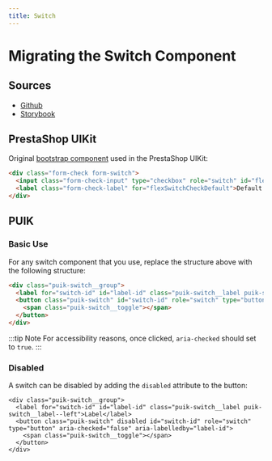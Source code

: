 ```yaml
---
title: Switch
---
```


# Migrating the Switch Component

## Sources

- [Github](https://github.com/PrestaShopCorp/puik/tree/main/packages/components/switch)
- [Storybook](https://uikit.prestashop.com/?path=/story/components-switch--default)

## PrestaShop UIKit

Original [bootstrap component](https://getbootstrap.com/docs/5.1/forms/checks-radios/#switches) used in the PrestaShop UIKit:

```html
<div class="form-check form-switch">
  <input class="form-check-input" type="checkbox" role="switch" id="flexSwitchCheckDefault">
  <label class="form-check-label" for="flexSwitchCheckDefault">Default switch checkbox input</label>
</div>
```

## PUIK

### Basic Use

For any switch component that you use, replace the structure above with the following structure:

```html
<div class="puik-switch__group">
  <label for="switch-id" id="label-id" class="puik-switch__label puik-switch__label--left">Label</label>
  <button class="puik-switch" id="switch-id" role="switch" type="button" aria-checked="false" aria-labelledby="label-id">
    <span class="puik-switch__toggle"></span>
  </button>
</div>
```

:::tip Note
For accessibility reasons, once clicked, `aria-checked` should set to `true`.
:::

### Disabled

A switch can be disabled by adding the `disabled` attribute to the button:

```html{3}
<div class="puik-switch__group">
  <label for="switch-id" id="label-id" class="puik-switch__label puik-switch__label--left">Label</label>
  <button class="puik-switch" disabled id="switch-id" role="switch" type="button" aria-checked="false" aria-labelledby="label-id">
    <span class="puik-switch__toggle"></span>
  </button>
</div>
```
